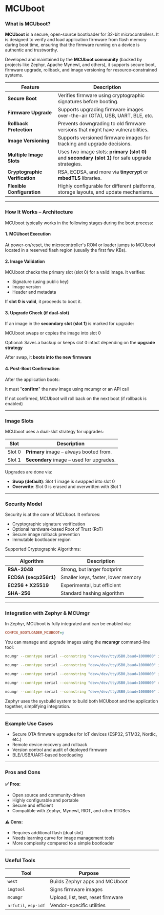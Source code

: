 # MCUboot

### What is MCUboot?

**MCUboot** is a secure, open-source bootloader for 32-bit microcontrollers. It is designed to verify and load application firmware from flash memory during boot time, ensuring that the firmware running on a device is authentic and trustworthy.

Developed and maintained by the **MCUboot community** (backed by projects like Zephyr, Apache Mynewt, and others), it supports secure boot, firmware upgrade, rollback, and image versioning for resource-constrained systems.

| Feature                           | Description                                                                                        |
| --------------------------------- | -------------------------------------------------------------------------------------------------- |
| **Secure Boot**                 | Verifies firmware using cryptographic signatures before booting.                                   |
| **Firmware Upgrade**           | Supports upgrading firmware images over-the-air (OTA), USB, UART, BLE, etc.                        |
| **Rollback Protection**       | Prevents downgrading to old firmware versions that might have vulnerabilities.                     |
| **Image Versioning**           | Supports versioned firmware images for tracking and upgrade decisions.                             |
|  **Multiple Image Slots**       | Uses two image slots: **primary (slot 0)** and **secondary (slot 1)** for safe upgrade strategies. |
|  **Cryptographic Verification** | RSA, ECDSA, and more via **tinycrypt** or **mbedTLS** libraries.                                   |
|  **Flexible Configuration**     | Highly configurable for different platforms, storage layouts, and update mechanisms.               |

---

### How It Works – Architecture

MCUboot typically works in the following stages during the boot process:

#### **1. MCUboot Execution**

At power-on/reset, the microcontroller's ROM or loader jumps to MCUboot located in a reserved flash region (usually the first few KBs).

#### **2. Image Validation**

MCUboot checks the primary slot (slot 0) for a valid image. It verifies:

- Signature (using public key)
- Image version
- Header and metadata

If **slot 0 is valid**, it proceeds to boot it.

#### **3. Upgrade Check (if dual-slot)**

If an image in the **secondary slot (slot 1)** is marked for upgrade:

MCUboot swaps or copies the image into slot 0

Optional: Saves a backup or keeps slot 0 intact depending on the **upgrade strategy**

After swap, it **boots into the new firmware**

#### **4. Post-Boot Confirmation**

After the application boots:

It must "**confirm**" the new image using mcumgr or an API call

If not confirmed, MCUboot will roll back on the next boot (if rollback is enabled)

---

### Image Slots

MCUboot uses a dual-slot strategy for upgrades:

| **Slot**   | **Description**                          |
| ---------- | ---------------------------------------- |
| Slot 0     | **Primary** image – always booted from.  |
| Slot 1     | **Secondary** image – used for upgrades. |


Upgrades are done via:
 - **Swap (default)**: Slot 1 image is swapped into slot 0
 - **Overwrite**: Slot 0 is erased and overwritten with Slot 1

---

### Security Model

Security is at the core of MCUboot. It enforces:

- Cryptographic signature verification
- Optional hardware-based Root of Trust (RoT)
- Secure image rollback prevention
- Immutable bootloader region

Supported Cryptographic Algorithms:

| **Algorithm**         | **Description**                    |
| --------------------- | ---------------------------------- |
| **RSA-2048**          | Strong, but larger footprint       |
| **ECDSA (secp256r1)** | Smaller keys, faster, lower memory |
| **EC256 + X25519**    | Experimental, but efficient        |
| **SHA-256**           | Standard hashing algorithm         |

---

### Integration with Zephyr & MCUmgr

In Zephyr, MCUboot is fully integrated and can be enabled via:

```ini
CONFIG_BOOTLOADER_MCUBOOT=y
```

You can manage and upgrade images using the **mcumgr** command-line tool:

```bash
mcumgr --conntype serial --connstring "dev=/dev/ttyUSB0,baud=1000000" image list

mcumgr --conntype serial --connstring "dev=/dev/ttyUSB0,baud=1000000" image upload build/sample_name/zephyr/zephyr.signed.bin

mcumgr --conntype serial --connstring "dev=/dev/ttyUSB0,baud=1000000" image test <hash>

mcumgr --conntype serial --connstring "dev=/dev/ttyUSB0,baud=1000000" reset

mcumgr --conntype serial --connstring "dev=/dev/ttyUSB0,baud=1000000" image confirm <hash>
```

Zephyr uses the sysbuild system to build both MCUboot and the application together, simplifying integration.

---

### Example Use Cases

- Secure OTA firmware upgrades for IoT devices (ESP32, STM32, Nordic, etc.)
- Remote device recovery and rollback
- Version control and audit of deployed firmware
- BLE/USB/UART-based bootloading

---

### Pros and Cons
#### ✅ Pros:

- Open source and community-driven
- Highly configurable and portable
- Secure and efficient
- Compatible with Zephyr, Mynewt, RIOT, and other RTOSes

#### ⚠️ Cons:
- Requires additional flash (dual slot)
- Needs learning curve for image management tools
- More complexity compared to a simple bootloader

---
### Useful Tools

| Tool                 | Purpose                            |
| -------------------- | ---------------------------------- |
| `west`               | Builds Zephyr apps and MCUboot     |
| `imgtool`            | Signs firmware images              |
| `mcumgr`             | Upload, list, test, reset firmware |
| `nrfutil`, `esp-idf` | Vendor-specific utilities          |

